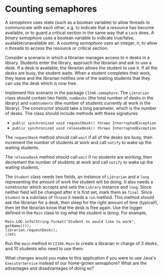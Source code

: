 # Counting semaphores

A *semaphore* uses state (such as a boolean variable) to allow threads to communicate with each other,
e.g. to indicate that a resource has become available, or to guard a critical section in the same
way that a `Lock` does. A *binary semaphore* uses a boolean variable to indicate true/false,
available/unavailable etc. A *counting semaphore* uses an integer, *n*, to allow *n* threads to 
access the resource or critical section.

Consider a scenario in which a librarian manages access to *n* desks in a library. Students enter the
library, approach the librarian and ask to use a desk. If a desk is available, the librarian allows
the student to use it. If all the desks are busy, the student waits. When a student completes their
work, they leave and the librarian notifies one of the waiting students that they can use the desk
which is now free.

Implement this scenario in the package `CI346.semaphore`. The `Librarian` class should contain two 
fields, `numDesks` (the total number of desks in the library) and `numStudents` (the number of 
students currently at work in the library). The constructor should take a long parameter, which
is the number of desks. The class should include methods with these signatures:

+ `public synchronized void requestDesk() throws InterruptedException` 
+ `public synchronized void releaseDesk() throws InterruptedException`

The `requestDesk` method should call `wait` if all of the desks are busy, then increment the number
of students at work and call `notify` to wake up the waiting students.

The `releaseDesk` method should call `wait` if no students are working, then decrement the number
of students at work and call `notify` to wake up the waiting students.

The `Student` class needs two fields, an instance of `Librarian` and a `long` representing
the amount of work the student will be doing. It also needs a constructor which accepts and sets 
the `Library` instance and `long`. Since neither field will be changed after it is first set, mark
them as `final`. Since `Student` is a subclass of `Thread` it needs a `run` method. This method
should ask the librarian for a desk, then sleep for the right amount of time (typical!), then let
the librarian know that the desk is free again. Use the logger defined in the `Main` class to log
what the student is doing. For example,

    Main.LOG.info(String.format("Student %s would like to work", getName()));
    librarian.requestDesk();
    //etc

Run the `main` method in `CI346.Main` to create a librarian in charge of 3 desks, and 10 students
who need to use them.

What changes would you make to this application if you were to use Java's `ExecutorService` instead of our home-grown semaphore? What are the advantages and disadvantages of doing so?

